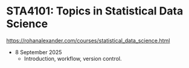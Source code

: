 # STA4101: Topics in Statistical Data Science

https://rohanalexander.com/courses/statistical_data_science.html

- 8 September 2025
    - Introduction, workflow, version control.

